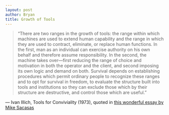 ```yaml
---
layout: post
author: Bryan
title: Growth of Tools
---
```

> “There are two ranges in the growth of tools: the range within which machines are used to extend human capability and the range in which they are used to contract, eliminate, or replace human functions. In the first, man as an individual can exercise authority on his own behalf and therefore assume responsibility. In the second, the machine takes over—first reducing the range of choice and motivation in both the operator and the client, and second imposing its own logic and demand on both. Survival depends on establishing procedures which permit ordinary people to recognize these ranges and to opt for survival in freedom, to evaluate the structure built into tools and institutions so they can exclude those which by their structure are destructive, and control those which are useful.”

— Ivan Illich, Tools for Conviviality (1973), quoted in [this wonderful essay by Mike Sacasas](https://theconvivialsociety.substack.com/p/care-friendship-hospitality-reflections)
